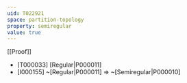```yaml
---
uid: T022921
space: partition-topology
property: semiregular
value: true
---
```

[[Proof]]

* [T000033] [Regular|P000011]
* [I000155] ~[Regular|P000011] => ~[Semiregular|P000010]

